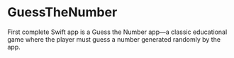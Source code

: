 # GuessTheNumber

First complete Swift app is a Guess the Number app—a classic
educational game where the player must guess a number generated
randomly by the app.
